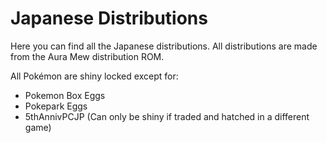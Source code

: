 # Japanese Distributions

Here you can find all the Japanese distributions. All distributions are made from the Aura Mew distribution ROM.

All Pokémon are shiny locked except for:
- Pokemon Box Eggs
- Pokepark Eggs
- 5thAnnivPCJP (Can only be shiny if traded and hatched in a different game)

